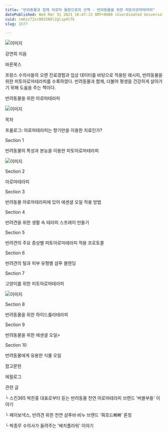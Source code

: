 ```yaml
---
title: "반려동물과 함께 아로마 들판으로의 산책 - 반려동물을 위한 피토아로마테라피"
datePublished: Wed Mar 31 2021 16:47:13 GMT+0000 (Coordinated Universal Time)
cuid: cm6zz72zc001508l2glip4lfk
slug: 1577

---
```



![이미지](https://cdn.hashnode.com/res/hashnode/image/upload/v1739247730248/aa751cbd-ddbf-459a-a4d4-0e7702c8a877.jpeg)

강연희 지음

바른북스

프랑스 수의사들의 오랜 진료경험과 임상 데이터를 바탕으로 적용된 레시피, 반려동물을 위한 피토아로마테라피를 수록하였다. 반려동물과 함께, 더불어 평생을 건강하게 살아가기 위해 도움을 주는 책이다.

반려동물을 위한 아로마테라피

![이미지](https://cdn.hashnode.com/res/hashnode/image/upload/v1739247732150/5e3395ee-58b6-4acf-8fdc-99e48d8f6ef6.jpeg)

목차

프롤로그: 아로마테라피는 향기만을 이용한 치료인가?

Section 1

반려동물의 특성과 본능을 이용한 피토아로마테라피

![이미지](https://cdn.hashnode.com/res/hashnode/image/upload/v1739247733836/40e7835c-35bc-42b5-85d2-ed8a7322ef9d.jpeg)

Section 2

아로마테라피

Section 3

반려동물 아로마테라피에 있어 에센셜 오일 적용 방법

Section 4

반려견을 위한 생활 속 테라피 스프레이 만들기

Section 5

반려견의 주요 증상별 피토아로마테라피 적용 프로토콜

Section 6

반려견의 털과 피부 유형별 샴푸 블렌딩

Section 7

고양이를 위한 피토아로마테라피

![이미지](https://cdn.hashnode.com/res/hashnode/image/upload/v1739247736100/42e98d16-09ee-4115-b25e-d26c0af3c667.jpeg)

Section 8

반려동물을 위한 하이드롤라테라피

Section 9

반려동물을 위한 에센셜 오일>

Section 10

반려동물에게 유용한 식물 오일

참고문헌

에필로그

관련 글

└ 스킨365 박찬홍 대표로부터 듣는 반려동물 천연 아로마테라피 브랜드 '버블부들' 이야기

└ 페이보넥스, 반려견 위한 천연 샴푸바·비누 브랜드 ‘꿔흐드빠빠’ 론칭

└ 박종무 수의사가 들려주는 '배치플라워' 이야기